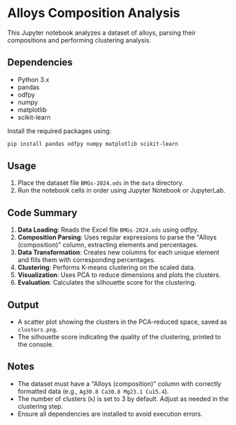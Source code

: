 # Alloys Composition Analysis

This Jupyter notebook analyzes a dataset of alloys, parsing their compositions and performing clustering analysis.

## Dependencies

- Python 3.x
- pandas
- odfpy
- numpy
- matplotlib
- scikit-learn

Install the required packages using:

```bash
pip install pandas odfpy numpy matplotlib scikit-learn
```

## Usage

1. Place the dataset file `BMGs-2024.ods` in the `data` directory.
2. Run the notebook cells in order using Jupyter Notebook or JupyterLab.

## Code Summary

1. **Data Loading**: Reads the Excel file `BMGs-2024.ods` using odfpy.
2. **Composition Parsing**: Uses regular expressions to parse the "Alloys (composition)" column, extracting elements and percentages.
3. **Data Transformation**: Creates new columns for each unique element and fills them with corresponding percentages.
4. **Clustering**: Performs K-means clustering on the scaled data.
5. **Visualization**: Uses PCA to reduce dimensions and plots the clusters.
6. **Evaluation**: Calculates the silhouette score for the clustering.

## Output

- A scatter plot showing the clusters in the PCA-reduced space, saved as `clusters.png`.
- The silhouette score indicating the quality of the clustering, printed to the console.

## Notes

- The dataset must have a "Alloys (composition)" column with correctly formatted data (e.g., `Ag30.8 Ca30.8 Mg23.1 Cu15.4`).
- The number of clusters (`k`) is set to 3 by default. Adjust as needed in the clustering step.
- Ensure all dependencies are installed to avoid execution errors.